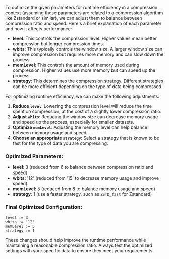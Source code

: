 To optimize the given parameters for runtime efficiency in a compression context (assuming these parameters are related to a compression algorithm like Zstandard or similar), we can adjust them to balance between compression ratio and speed. Here's a brief explanation of each parameter and how it affects performance:

- **level**: This controls the compression level. Higher values mean better compression but longer compression times.
- **wbits**: This typically controls the window size. A larger window size can improve compression but requires more memory and can slow down the process.
- **memLevel**: This controls the amount of memory used during compression. Higher values use more memory but can speed up the process.
- **strategy**: This determines the compression strategy. Different strategies can be more efficient depending on the type of data being compressed.

For optimizing runtime efficiency, we can make the following adjustments:

1. **Reduce `level`**: Lowering the compression level will reduce the time spent on compression, at the cost of a slightly lower compression ratio.
2. **Adjust `wbits`**: Reducing the window size can decrease memory usage and speed up the process, especially for smaller datasets.
3. **Optimize `memLevel`**: Adjusting the memory level can help balance between memory usage and speed.
4. **Choose an appropriate `strategy`**: Select a strategy that is known to be fast for the type of data you are compressing.

### Optimized Parameters:
- **level**: 3 (reduced from 6 to balance between compression ratio and speed)
- **wbits**: '12' (reduced from '15' to decrease memory usage and improve speed)
- **memLevel**: 5 (reduced from 8 to balance memory usage and speed)
- **strategy**: 1 (use a faster strategy, such as `ZSTD_fast` for Zstandard)

### Final Optimized Configuration:
```plaintext
level := 3
wbits := '12'
memLevel := 5
strategy := 1
```

These changes should help improve the runtime performance while maintaining a reasonable compression ratio. Always test the optimized settings with your specific data to ensure they meet your requirements.